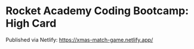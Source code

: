 # Rocket Academy Coding Bootcamp: High Card
Published via Netlify: https://xmas-match-game.netlify.app/
